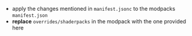 - apply the changes mentioned in `manifest.jsonc` to the modpacks `manifest.json`
- **replace** `overrides/shaderpacks` in the modpack with the one provided here
